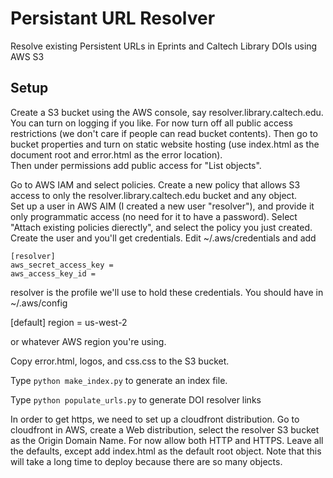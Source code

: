# Persistant URL Resolver

Resolve existing Persistent URLs in Eprints and Caltech Library DOIs using AWS
S3

## Setup

Create a S3 bucket using the AWS console, say resolver.library.caltech.edu.
You can turn on logging if you like.  For now turn off all public access
restrictions (we don't care if people can read bucket contents).  Then go to
bucket properties and turn on static website hosting (use index.html as the
document root and error.html as the error location).  
Then under permissions add public access for "List objects".

Go to AWS IAM and select policies.  Create a new policy that allows S3 access
to only the resolver.library.caltech.edu bucket and any object.  
Set up a user in AWS AIM (I created a new user "resolver"), and provide it only
programmatic access (no need for it to have a password).  Select "Attach
existing policies dierectly", and select the policy you just created. Create
the user and you'll get credentials.  Edit ~/.aws/credentials and add

    [resolver]   
    aws_secret_access_key = 
    aws_access_key_id =   

resolver is the profile we'll use to hold these credentials.  You should have
in ~/.aws/config

[default]
region = us-west-2

or whatever AWS region you're using.  

Copy error.html, logos, and css.css to the S3 bucket.

Type `python make_index.py` to generate an index file.

Type `python populate_urls.py` to generate DOI resolver links

In order to get https, we need to set up a cloudfront distribution.  Go to
cloudfront in AWS, create a Web distribution, select the resolver S3 bucket as
the Origin Domain Name.  For now allow both HTTP and HTTPS.  Leave all the
defaults, except add index.html as the default root object. Note that this will
take a long time to deploy because there are so many objects. 


